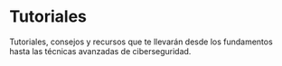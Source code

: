 # Tutoriales
Tutoriales, consejos y recursos que te llevarán desde los fundamentos hasta las técnicas avanzadas de ciberseguridad.
